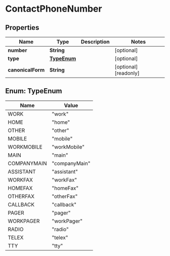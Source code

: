

# ContactPhoneNumber


## Properties

| Name | Type | Description | Notes |
|------------ | ------------- | ------------- | -------------|
|**number** | **String** |  |  [optional] |
|**type** | [**TypeEnum**](#TypeEnum) |  |  [optional] |
|**canonicalForm** | **String** |  |  [optional] [readonly] |



## Enum: TypeEnum

| Name | Value |
|---- | -----|
| WORK | &quot;work&quot; |
| HOME | &quot;home&quot; |
| OTHER | &quot;other&quot; |
| MOBILE | &quot;mobile&quot; |
| WORKMOBILE | &quot;workMobile&quot; |
| MAIN | &quot;main&quot; |
| COMPANYMAIN | &quot;companyMain&quot; |
| ASSISTANT | &quot;assistant&quot; |
| WORKFAX | &quot;workFax&quot; |
| HOMEFAX | &quot;homeFax&quot; |
| OTHERFAX | &quot;otherFax&quot; |
| CALLBACK | &quot;callback&quot; |
| PAGER | &quot;pager&quot; |
| WORKPAGER | &quot;workPager&quot; |
| RADIO | &quot;radio&quot; |
| TELEX | &quot;telex&quot; |
| TTY | &quot;tty&quot; |




